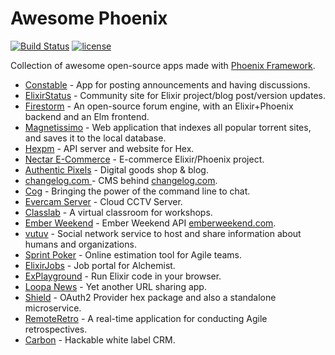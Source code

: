 # Awesome Phoenix
[![Build Status](https://travis-ci.org/droptheplot/awesome-phoenix.svg?branch=master)](https://travis-ci.org/droptheplot/awesome-phoenix)
[![license](https://img.shields.io/github/license/mashape/apistatus.svg)]()

Collection of awesome open-source apps made with [Phoenix Framework](http://phoenixframework.org).

* [Constable](https://github.com/thoughtbot/constable) - App for posting announcements and having discussions.
* [ElixirStatus](https://github.com/rrrene/elixirstatus-web) - Community site for Elixir project/blog post/version updates.
* [Firestorm](https://github.com/dailydrip/firestorm) - An open-source forum engine, with an Elixir+Phoenix backend and an Elm frontend.
* [Magnetissimo](https://github.com/sergiotapia/magnetissimo) - Web application that indexes all popular torrent sites, and saves it to the local database.
* [Hexpm](https://github.com/hexpm/hexpm) - API server and website for Hex.
* [Nectar E-Commerce](https://github.com/vinsol/nectarcommerce) - E-commerce Elixir/Phoenix project.
* [Authentic Pixels](https://github.com/authentic-pixels/ex-shop) - Digital goods shop & blog.
* [changelog.com ](https://github.com/thechangelog/changelog.com) - CMS behind [changelog.com](https://changelog.com/).
* [Cog](https://github.com/operable/cog) - Bringing the power of the command line to chat.
* [Evercam Server](https://github.com/evercam/evercam-server) - Cloud CCTV Server.
* [Classlab](https://github.com/workshops-de/classlab) - A virtual classroom for workshops.
* [Ember Weekend](https://github.com/ember-weekend/ember-weekend-api) - Ember Weekend API [emberweekend.com](https://emberweekend.com).
* [vutuv](https://github.com/vutuv/vutuv) - Social network service to host and share information about humans and organizations.
* [Sprint Poker](https://github.com/elpassion/sprint-poker) - Online estimation tool for Agile teams.
* [ElixirJobs](https://github.com/rizafahmi/elixirjobs) - Job portal for Alchemist.
* [ExPlayground](https://github.com/stevedomin/ex_playground) - Run Elixir code in your browser.
* [Loopa News](https://github.com/Angarsk8/Loopa-News) - Yet another URL sharing app.
* [Shield](https://github.com/mustafaturan/shield) - OAuth2 Provider hex package and also a standalone microservice.
* [RemoteRetro](https://github.com/stride-nyc/remote_retro) - A real-time application for conducting Agile retrospectives.
* [Carbon](https://github.com/code3-coop/carbon) - Hackable white label CRM.
